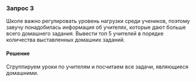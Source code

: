 ### Запрос 3

Школе важно регулировать уровень нагрузки среди учеников, поэтому завучу понадобилась информация об учителях,
которые дают больше всего домашнего задания.
Вывести топ 5 учителей в порядке количества выставленных домашних заданий.

#### Решение

Сгруппируем уроки по учителям и посчитаем все задачи, являющиеся домашними.
